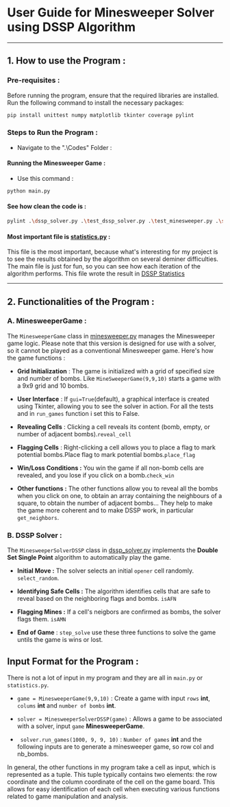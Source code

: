 # User Guide for Minesweeper Solver using DSSP Algorithm

---

## **1. How to use the Program :**

### **Pre-requisites :**

Before running the program, ensure that the required libraries are installed. Run the following command to install the necessary packages:

```bash
pip install unittest numpy matplotlib tkinter coverage pylint
```

### Steps to Run the Program :
- Navigate to the ".\Codes" Folder :

#### **Running the Minesweeper Game :**
- Use this command :
```bash
python main.py
```

#### **See how clean the code is :**
```bash
pylint .\dssp_solver.py .\test_dssp_solver.py .\test_minesweeper.py .\statistics.py .\main.py .\minesweeper.py
```

#### **Most important file is [statistics.py](https://github.com/ARITOSSS/Aristide-Project/blob/main/Codes/statistics.py) :**
This file is the most important, because what's interesting for my project is to see the results obtained by the algorithm on several deminer difficulties. The main file is just for fun, so you can see how each iteration of the algorithm performs. This file wrote the result in [DSSP Statistics](Testing_Document.md#dssp-statistics)

---

## **2. Functionalities of the Program :**

### **A. MinesweeperGame :**

The  `MinesweeperGame` class in [minesweeper.py](https://github.com/ARITOSSS/Aristide-Project/blob/main/Codes/minesweeper.py) manages the Minesweeper game logic. Please note that this version is designed for use with a solver, so it cannot be played as a conventional Minesweeper game. Here's how the game functions :

- **Grid Initialization** : The game is initialized with a grid of specified size and number of bombs. Like `MineSweeperGame(9,9,10)` starts a game with a 9x9 grid and 10 bombs.

- **User Interface** : If `gui=True`(default), a graphical interface is created using Tkinter, allowing you to see the solver in action. For all the tests and in `run_games` function i set this to False. 

- **Revealing Cells** : Clicking a cell reveals its content (bomb, empty, or number of adjacent bombs).`reveal_cell`

- **Flagging Cells** : Right-clicking a cell allows you to place a flag to mark potential bombs.Place flag to mark potential bombs.`place_flag`

- **Win/Loss Conditions :** You win the game if all non-bomb cells are revealed, and you lose if you click on a bomb.`check_win`

- **Other functions :** The other functions allow you to reveal all the bombs when you click on one, to obtain an array containing the neighbours of a square, to obtain the number of adjacent bombs... They help to make the game more coherent and to make DSSP work, in particular `get_neighbors`.

### **B. DSSP Solver :**

The `MinesweeperSolverDSSP` class in [dssp_solver.py](https://github.com/ARITOSSS/Aristide-Project/blob/main/Codes/dspp_solver.py.py) implements the **Double Set Single Point** algorithm to automatically play the game.

- **Initial Move :** The solver selects an initial `opener` cell randomly. `select_random`.

- **Identifying Safe Cells :** The algorithm identifies cells that are safe to reveal based on the neighboring flags and bombs. `isAFN`

- **Flagging Mines :** If a cell's neigbors are confirmed as bombs, the solver flags them. ``isAMN``

- **End of Game** : `step_solve` use these three functions to solve the game untils the game is wins or lost.

## **Input Format for the Program :**
There is not a lot of input in my program and they are all in `main.py` or `statistics.py`.

- `game = MinesweeperGame(9,9,10)` : Create a game with input `rows` **int**, `colums` **int** and `number of bombs` **int**.

- `solver = MinesweeperSolverDSSP(game)` : Allows a game to be associated with a solver, input `game` **MinesweeperGame**.

- ` solver.run_games(1000, 9, 9, 10)` : `Number of games` **int** and the following inputs are to generate a minesweeper game, so row col and nb_bombs.

In general, the other functions in my program take a cell as input, which is represented as a tuple. This tuple typically contains two elements: the row coordinate and the column coordinate of the cell on the game board. This allows for easy identification of each cell when executing various functions related to game manipulation and analysis.



